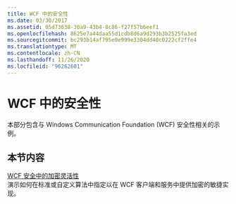 ```yaml
---
title: WCF 中的安全性
ms.date: 03/30/2017
ms.assetid: 05d73638-30a9-43b4-8c86-f27f57b6eef1
ms.openlocfilehash: 8625e7a44daa55d1cdb8d6a9d293b3b2525fa3ed
ms.sourcegitcommit: bc293b14af795e0e999e3304dd40c0222cf2ffe4
ms.translationtype: MT
ms.contentlocale: zh-CN
ms.lasthandoff: 11/26/2020
ms.locfileid: "96262601"
---
```

# <a name="security-in-wcf"></a>WCF 中的安全性

本部分包含与 Windows Communication Foundation (WCF) 安全性相关的示例。  
  
## <a name="in-this-section"></a>本节内容  

 [WCF 安全中的加密灵活性](cryptographic-agility-in-wcf-security.md)  
 演示如何在标准或自定义算法中指定以在 WCF 客户端和服务中提供加密的敏捷实现。
